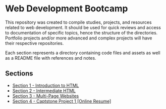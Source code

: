 # Web Development Bootcamp

This repository was created to compile studies, projects, and resources related to web development. It should be used for quick reviews and access to documentation of specific topics, hence the structure of the directories. Portfolio projects and/or more advanced and complex projects will have their respective repositories.

Each section represents a directory containing code files and assets as well as a README file with references and notes.

## Sections

- [Section 1 - Introduction to HTML](./1%20Introduction%20to%20HTML/)
- [Section 2 - Intermediate HTML](./2%20Intermediate%20HTML/)
- [Section 3 - Multi-Page Websites](./3%20Multi-Page%20Websites/)
- [Section 4 - Captstone Project 1 [Online Resume]](./4%20Capstone%20Project%201%20[Online%20Resume]/)